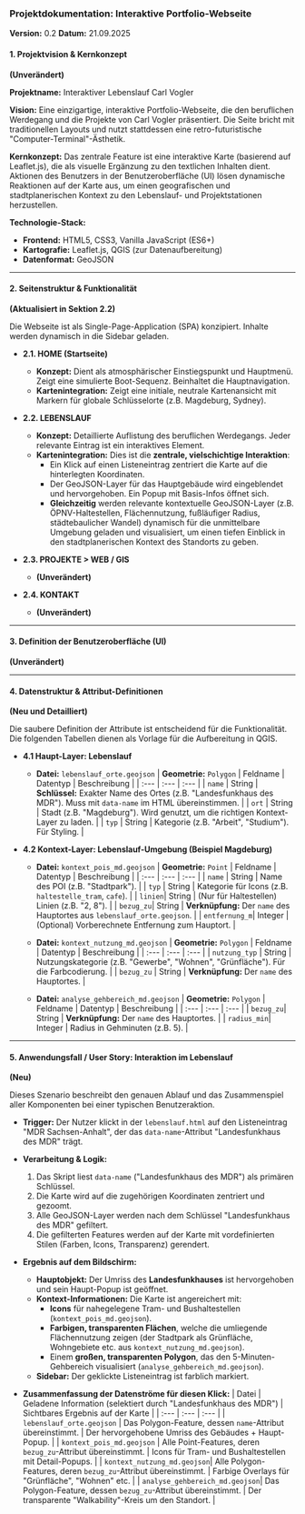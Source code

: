### **Projektdokumentation: Interaktive Portfolio-Webseite**

**Version:** 0.2
**Datum:** 21.09.2025

#### **1. Projektvision & Kernkonzept**

**(Unverändert)**

**Projektname:** Interaktiver Lebenslauf Carl Vogler

**Vision:** Eine einzigartige, interaktive Portfolio-Webseite, die den beruflichen Werdegang und die Projekte von Carl Vogler präsentiert. Die Seite bricht mit traditionellen Layouts und nutzt stattdessen eine retro-futuristische "Computer-Terminal"-Ästhetik.

**Kernkonzept:** Das zentrale Feature ist eine interaktive Karte (basierend auf Leaflet.js), die als visuelle Ergänzung zu den textlichen Inhalten dient. Aktionen des Benutzers in der Benutzeroberfläche (UI) lösen dynamische Reaktionen auf der Karte aus, um einen geografischen und stadtplanerischen Kontext zu den Lebenslauf- und Projektstationen herzustellen.

**Technologie-Stack:**
*   **Frontend:** HTML5, CSS3, Vanilla JavaScript (ES6+)
*   **Kartografie:** Leaflet.js, QGIS (zur Datenaufbereitung)
*   **Datenformat:** GeoJSON

---

#### **2. Seitenstruktur & Funktionalität**

**(Aktualisiert in Sektion 2.2)**

Die Webseite ist als Single-Page-Application (SPA) konzipiert. Inhalte werden dynamisch in die Sidebar geladen.

*   **2.1. HOME (Startseite)**
    *   **Konzept:** Dient als atmosphärischer Einstiegspunkt und Hauptmenü. Zeigt eine simulierte Boot-Sequenz. Beinhaltet die Hauptnavigation.
    *   **Kartenintegration:** Zeigt eine initiale, neutrale Kartenansicht mit Markern für globale Schlüsselorte (z.B. Magdeburg, Sydney).

*   **2.2. LEBENSLAUF**
    *   **Konzept:** Detaillierte Auflistung des beruflichen Werdegangs. Jeder relevante Eintrag ist ein interaktives Element.
    *   **Kartenintegration:** Dies ist die **zentrale, vielschichtige Interaktion**:
        *   Ein Klick auf einen Listeneintrag zentriert die Karte auf die hinterlegten Koordinaten.
        *   Der GeoJSON-Layer für das Hauptgebäude wird eingeblendet und hervorgehoben. Ein Popup mit Basis-Infos öffnet sich.
        *   **Gleichzeitig** werden relevante kontextuelle GeoJSON-Layer (z.B. ÖPNV-Haltestellen, Flächennutzung, fußläufiger Radius, städtebaulicher Wandel) dynamisch für die unmittelbare Umgebung geladen und visualisiert, um einen tiefen Einblick in den stadtplanerischen Kontext des Standorts zu geben.

*   **2.3. PROJEKTE > WEB / GIS**
    *   **(Unverändert)**

*   **2.4. KONTAKT**
    *   **(Unverändert)**

---

#### **3. Definition der Benutzeroberfläche (UI)**

**(Unverändert)**

---

#### **4. Datenstruktur & Attribut-Definitionen**

**(Neu und Detailliert)**

Die saubere Definition der Attribute ist entscheidend für die Funktionalität. Die folgenden Tabellen dienen als Vorlage für die Aufbereitung in QGIS.

*   **4.1 Haupt-Layer: Lebenslauf**
    *   **Datei:** `lebenslauf_orte.geojson` | **Geometrie:** `Polygon`
| Feldname | Datentyp | Beschreibung |
| :--- | :--- | :--- |
| `name` | String | **Schlüssel:** Exakter Name des Ortes (z.B. "Landesfunkhaus des MDR"). Muss mit `data-name` im HTML übereinstimmen. |
| `ort` | String | Stadt (z.B. "Magdeburg"). Wird genutzt, um die richtigen Kontext-Layer zu laden. |
| `typ` | String | Kategorie (z.B. "Arbeit", "Studium"). Für Styling. |

*   **4.2 Kontext-Layer: Lebenslauf-Umgebung (Beispiel Magdeburg)**
    *   **Datei:** `kontext_pois_md.geojson` | **Geometrie:** `Point`
| Feldname | Datentyp | Beschreibung |
| :--- | :--- | :--- |
| `name` | String | Name des POI (z.B. "Stadtpark"). |
| `typ` | String | Kategorie für Icons (z.B. `haltestelle_tram`, `cafe`). |
| `linien`| String | (Nur für Haltestellen) Linien (z.B. "2, 8"). |
| `bezug_zu`| String | **Verknüpfung:** Der `name` des Hauptortes aus `lebenslauf_orte.geojson`. |
| `entfernung_m`| Integer | (Optional) Vorberechnete Entfernung zum Hauptort. |

    *   **Datei:** `kontext_nutzung_md.geojson` | **Geometrie:** `Polygon`
| Feldname | Datentyp | Beschreibung |
| :--- | :--- | :--- |
| `nutzung_typ` | String | Nutzungskategorie (z.B. "Gewerbe", "Wohnen", "Grünfläche"). Für die Farbcodierung. |
| `bezug_zu` | String | **Verknüpfung:** Der `name` des Hauptortes. |

    *   **Datei:** `analyse_gehbereich_md.geojson` | **Geometrie:** `Polygon`
| Feldname | Datentyp | Beschreibung |
| :--- | :--- | :--- |
| `bezug_zu`| String | **Verknüpfung:** Der `name` des Hauptortes. |
| `radius_min`| Integer | Radius in Gehminuten (z.B. 5). |

---

#### **5. Anwendungsfall / User Story: Interaktion im Lebenslauf**

**(Neu)**

Dieses Szenario beschreibt den genauen Ablauf und das Zusammenspiel aller Komponenten bei einer typischen Benutzeraktion.

*   **Trigger:** Der Nutzer klickt in der `lebenslauf.html` auf den Listeneintrag "MDR Sachsen-Anhalt", der das `data-name`-Attribut "Landesfunkhaus des MDR" trägt.

*   **Verarbeitung & Logik:**
    1.  Das Skript liest `data-name` ("Landesfunkhaus des MDR") als primären Schlüssel.
    2.  Die Karte wird auf die zugehörigen Koordinaten zentriert und gezoomt.
    3.  Alle GeoJSON-Layer werden nach dem Schlüssel "Landesfunkhaus des MDR" gefiltert.
    4.  Die gefilterten Features werden auf der Karte mit vordefinierten Stilen (Farben, Icons, Transparenz) gerendert.

*   **Ergebnis auf dem Bildschirm:**
    *   **Hauptobjekt:** Der Umriss des **Landesfunkhauses** ist hervorgehoben und sein Haupt-Popup ist geöffnet.
    *   **Kontext-Informationen:** Die Karte ist angereichert mit:
        *   **Icons** für nahegelegene Tram- und Bushaltestellen (`kontext_pois_md.geojson`).
        *   **Farbigen, transparenten Flächen**, welche die umliegende Flächennutzung zeigen (der Stadtpark als Grünfläche, Wohngebiete etc. aus `kontext_nutzung_md.geojson`).
        *   Einem **großen, transparenten Polygon**, das den 5-Minuten-Gehbereich visualisiert (`analyse_gehbereich_md.geojson`).
    *   **Sidebar:** Der geklickte Listeneintrag ist farblich markiert.

*   **Zusammenfassung der Datenströme für diesen Klick:**
| Datei | Geladene Information (selektiert durch "Landesfunkhaus des MDR") | Sichtbares Ergebnis auf der Karte |
| :--- | :--- | :--- |
| `lebenslauf_orte.geojson` | Das Polygon-Feature, dessen `name`-Attribut übereinstimmt. | Der hervorgehobene Umriss des Gebäudes + Haupt-Popup. |
| `kontext_pois_md.geojson` | Alle Point-Features, deren `bezug_zu`-Attribut übereinstimmt. | Icons für Tram- und Bushaltestellen mit Detail-Popups. |
| `kontext_nutzung_md.geojson`| Alle Polygon-Features, deren `bezug_zu`-Attribut übereinstimmt. | Farbige Overlays für "Grünfläche", "Wohnen" etc. |
| `analyse_gehbereich_md.geojson`| Das Polygon-Feature, dessen `bezug_zu`-Attribut übereinstimmt. | Der transparente "Walkability"-Kreis um den Standort. |